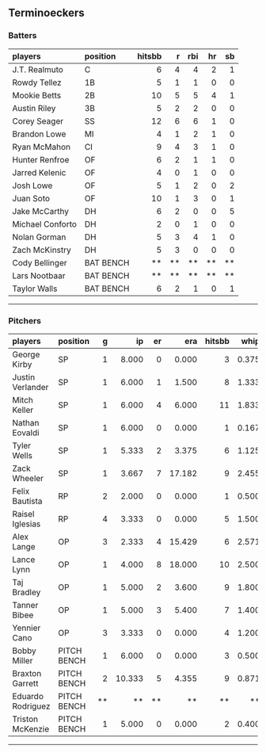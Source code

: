 ## Terminoeckers

### Batters

 
|players          |position  | hitsbb|  r| rbi| hr| sb| 
|:----------------|:---------|------:|--:|---:|--:|--:| 
|J.T. Realmuto    |C         |      6|  4|   4|  2|  1| 
|Rowdy Tellez     |1B        |      5|  1|   1|  0|  0| 
|Mookie Betts     |2B        |     10|  5|   5|  4|  1| 
|Austin Riley     |3B        |      5|  2|   2|  0|  0| 
|Corey Seager     |SS        |     12|  6|   6|  1|  0| 
|Brandon Lowe     |MI        |      4|  1|   2|  1|  0| 
|Ryan McMahon     |CI        |      9|  4|   3|  1|  0| 
|Hunter Renfroe   |OF        |      6|  2|   1|  1|  0| 
|Jarred Kelenic   |OF        |      4|  0|   1|  0|  0| 
|Josh Lowe        |OF        |      5|  1|   2|  0|  2| 
|Juan Soto        |OF        |     10|  1|   3|  0|  1| 
|Jake McCarthy    |DH        |      6|  2|   0|  0|  5| 
|Michael Conforto |DH        |      2|  0|   1|  0|  0| 
|Nolan Gorman     |DH        |      5|  3|   4|  1|  0| 
|Zach McKinstry   |DH        |      5|  3|   0|  0|  0| 
|Cody Bellinger   |BAT BENCH |     **| **|  **| **| **| 
|Lars Nootbaar    |BAT BENCH |     **| **|  **| **| **| 
|Taylor Walls     |BAT BENCH |      6|  2|   1|  0|  1| 

* * *

### Pitchers

 
|players           |position    |  g|     ip| er|    era| hitsbb|  whip| so|  w| sv| 
|:-----------------|:-----------|--:|------:|--:|------:|------:|-----:|--:|--:|--:| 
|George Kirby      |SP          |  1|  8.000|  0|  0.000|      3| 0.375|  7|  0|  0| 
|Justin Verlander  |SP          |  1|  6.000|  1|  1.500|      8| 1.333|  8|  0|  0| 
|Mitch Keller      |SP          |  1|  6.000|  4|  6.000|     11| 1.833|  8|  1|  0| 
|Nathan Eovaldi    |SP          |  1|  6.000|  0|  0.000|      1| 0.167|  7|  1|  0| 
|Tyler Wells       |SP          |  1|  5.333|  2|  3.375|      6| 1.125|  9|  1|  0| 
|Zack Wheeler      |SP          |  1|  3.667|  7| 17.182|      9| 2.455|  3|  0|  0| 
|Felix Bautista    |RP          |  2|  2.000|  0|  0.000|      1| 0.500|  4|  0|  2| 
|Raisel Iglesias   |RP          |  4|  3.333|  0|  0.000|      5| 1.500|  1|  0|  3| 
|Alex Lange        |OP          |  3|  2.333|  4| 15.429|      6| 2.571|  5|  0|  1| 
|Lance Lynn        |OP          |  1|  4.000|  8| 18.000|     10| 2.500|  4|  0|  0| 
|Taj Bradley       |OP          |  1|  5.000|  2|  3.600|      9| 1.800|  6|  1|  0| 
|Tanner Bibee      |OP          |  1|  5.000|  3|  5.400|      7| 1.400|  6|  0|  0| 
|Yennier Cano      |OP          |  3|  3.333|  0|  0.000|      4| 1.200|  0|  0|  0| 
|Bobby Miller      |PITCH BENCH |  1|  6.000|  0|  0.000|      3| 0.500|  7|  0|  0| 
|Braxton Garrett   |PITCH BENCH |  2| 10.333|  5|  4.355|      9| 0.871| 13|  1|  0| 
|Eduardo Rodriguez |PITCH BENCH | **|     **| **|     **|     **|    **| **| **| **| 
|Triston McKenzie  |PITCH BENCH |  1|  5.000|  0|  0.000|      2| 0.400| 10|  0|  0| 


* * *


